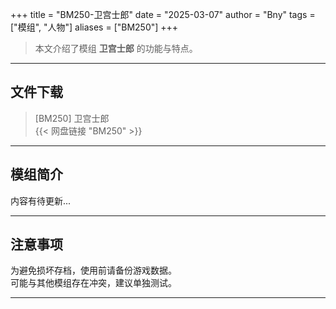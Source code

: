 +++
title = "BM250-卫宫士郎"
date = "2025-03-07"
author = "Bny"
tags = ["模组", "人物"]
aliases = ["BM250"]
+++

> 本文介绍了模组 **卫宫士郎** 的功能与特点。

---

## 文件下载

> [BM250] 卫宫士郎  
{{< 网盘链接 "BM250" >}}  

---

## 模组简介

>  
内容有待更新...  

---

## 注意事项

>  
为避免损坏存档，使用前请备份游戏数据。  
可能与其他模组存在冲突，建议单独测试。  

---

